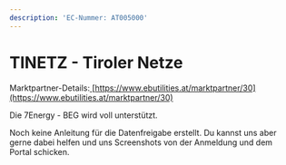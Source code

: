 ```yaml
---
description: 'EC-Nummer: AT005000'
---
```


# TINETZ - Tiroler Netze

Marktpartner-Details:[ ](https://www.ebutilities.at/marktpartner/17)[https://www.ebutilities.at/marktpartner/30](https://www.ebutilities.at/marktpartner/30)

Die 7Energy - BEG wird voll unterstützt.&#x20;

Noch keine Anleitung für die Datenfreigabe erstellt. Du kannst uns aber gerne dabei helfen und uns Screenshots von der Anmeldung und dem Portal schicken.  &#x20;

